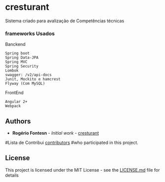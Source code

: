 # cresturant

Sistema criado para avalização de Competências técnicas

### frameworks Usados

Banckend

```
Spring boot
Spring Data-JPA
Spring MVC
Spring Security
Lombok
swagger: /v2/api-docs
Junit, Mockito e hamcrest
Flyway (Com MySQL)
```

FrontEnd

```
Angular 2+
Webpack
```
## Authors

* **Rogério Fontesn** - *Initial work* - [cresturant](https://github.com/rogeriofontes)

#Lista de Contribui [contributors](https://github.com/cresturant/project/contributors) #who participated in this project.

## License

This project is licensed under the MIT License - see the [LICENSE.md](LICENSE.md) file for details

